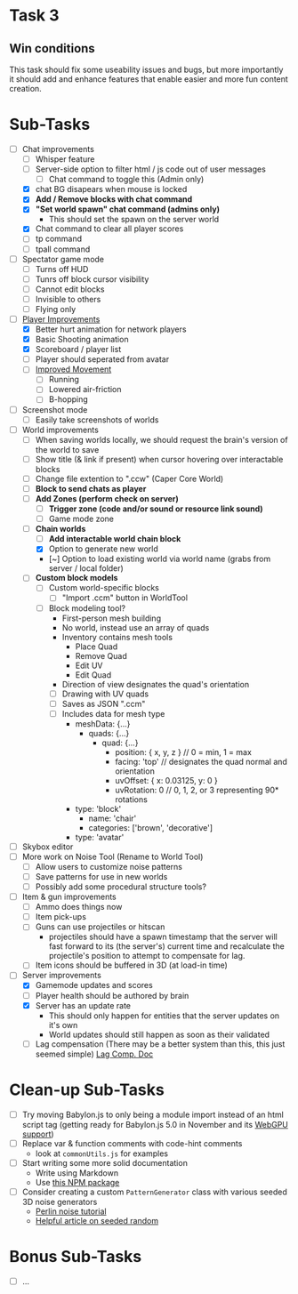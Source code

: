 # Task 3

## Win conditions
This task should fix some useability issues and bugs, but more importantly it should add and enhance features that enable easier and more fun content creation.

# Sub-Tasks
- [ ] Chat improvements
    - [ ] Whisper feature
    - [ ] Server-side option to filter html / js code out of user messages
        - [ ] Chat command to toggle this (Admin only)
    - [X] chat BG disapears when mouse is locked
    - [X] **Add / Remove blocks with chat command**
    - [X] **"Set world spawn" chat command (admins only)**
        - This should set the spawn on the server world
    - [X] Chat command to clear all player scores
    - [ ] tp command
    - [ ] tpall command
- [ ] Spectator game mode
    - [ ] Turns off HUD
    - [ ] Tunrs off block cursor visibility
    - [ ] Cannot edit blocks
    - [ ] Invisible to others
    - [ ] Flying only
- [ ] [Player Improvements](./PlayerOverhaul.md)
    - [X] Better hurt animation for network players
    - [X] Basic Shooting animation
    - [X] Scoreboard / player list
    - [ ] Player should seperated from avatar
    - [ ] [Improved Movement](./MovementOverhaul.md)
        - [ ] Running
        - [ ] Lowered air-friction
        - [ ] B-hopping
- [ ] Screenshot mode
    - [ ] Easily take screenshots of worlds
- [ ] World improvements
    - [ ] When saving worlds locally, we should request the brain's version of the world to save
    - [ ] Show title (& link if present) when cursor hovering over interactable blocks
    - [ ] Change file extention to ".ccw" (Caper Core World)
    - [ ] **Block to send chats as player**
    - [ ] **Add Zones (perform check on server)**
        - [ ] **Trigger zone (code and/or sound or resource link sound)**
        - [ ] Game mode zone    
    - [ ] **Chain worlds**
        - [ ] **Add interactable world chain block**
        - [X] Option to generate new world
        - [~] Option to load existing world via world name (grabs from server / local folder)
    - [ ] **Custom block models**
        - [ ] Custom world-specific blocks
            - [ ] "Import .ccm" button in WorldTool
        - [ ] Block modeling tool?
            - First-person mesh building
            - No world, instead use an array of quads
            - Inventory contains mesh tools
                - Place Quad
                - Remove Quad
                - Edit UV
                - Edit Quad
            - Direction of view designates the quad's orientation
            - [ ] Drawing with UV quads
            - [ ] Saves as JSON ".ccm"
            - [ ] Includes data for mesh type
                - meshData: {...}
                    - quads: {...}
                        - quad: {...}
                            - position: { x, y, z } // 0 = min, 1 = max
                            - facing: 'top' // designates the quad normal and orientation
                            - uvOffset: { x: 0.03125, y: 0 }
                            - uvRotation: 0 // 0, 1, 2, or 3 representing 90* rotations
                - type: 'block'
                    - name: 'chair'
                    - categories: ['brown', 'decorative']
                - type: 'avatar'
- [ ] Skybox editor
- [ ] More work on Noise Tool (Rename to World Tool)
    - [ ] Allow users to customize noise patterns
    - [ ] Save patterns for use in new worlds
    - [ ] Possibly add some procedural structure tools?
- [ ] Item & gun improvements
    - [ ] Ammo does things now
    - [ ] Item pick-ups
    - [ ] Guns can use projectiles or hitscan
        - projectiles should have a spawn timestamp that the server will fast forward to its (the server's) current time and recalculate the projectile's position to attempt to compensate for lag.
    - [ ] Item icons should be buffered in 3D (at load-in time)
- [ ] Server improvements
    - [X] Gamemode updates and scores
    - [ ] Player health should be authored by brain
    - [X] Server has an update rate
        - This should only happen for entities that the server updates on it's own
        - World updates should still happen as soon as their validated
    - [ ] Lag compensation (There may be a better system than this, this just seemed simple)
        [Lag Comp. Doc](../LagCompensation.md)

# Clean-up Sub-Tasks
- [ ] Try moving Babylon.js to only being a module import instead of an html script tag (getting ready for Babylon.js 5.0 in November and its [WebGPU support](https://doc.babylonjs.com/advanced_topics/webGPU))
- [ ] Replace var & function comments with code-hint comments
    - look at `commonUtils.js` for examples
- [ ] Start writing some more solid documentation
    - Write using Markdown
    - Use [this NPM package](https://www.npmjs.com/package/markdown-to-html-converter)
- [ ] Consider creating a custom `PatternGenerator` class with various seeded 3D noise generators
    - [Perlin noise tutorial](https://joeiddon.github.io/projects/javascript/perlin.html)
    - [Helpful article on seeded random](https://davidbau.com/archives/2010/01/30/random_seeds_coded_hints_and_quintillions.html)

# Bonus Sub-Tasks
- [ ] ...